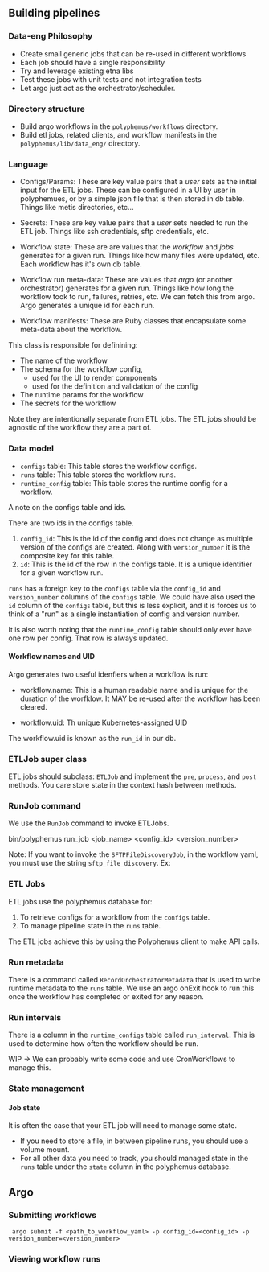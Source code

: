 ## Building pipelines 

### Data-eng Philosophy

- Create small generic jobs that can be re-used in different workflows 
- Each job should have a single responsibility
- Try and leverage existing etna libs
- Test these jobs with unit tests and not integration tests
- Let argo just act as the orchestrator/scheduler. 

### Directory structure 

- Build argo workflows in the `polyphemus/workflows` directory.
- Build etl jobs, related clients, and workflow manifests in the `polyphemus/lib/data_eng/` directory.

### Language 

- Configs/Params: These are key value pairs that a *user* sets as the initial input for the ETL jobs. These can be configured in a UI by user in polyphemues, or by a simple json file that is then stored in db table. Things like metis directories, etc...

- Secrets: These are key value pairs that a *user* sets needed to run the ETL job. Things like ssh credentials, sftp credentials, etc.

- Workflow state: These are are values that the *workflow* and *jobs* generates for a given run. Things like how many files were updated, etc. Each workflow has it's own db table.

- Workflow run meta-data: These are values that *argo* (or another orchestrator) generates for a given run. Things like how long the workflow took to run, failures, retries, etc. We can fetch this from argo. Argo generates a unique id for each run. 

- Workflow manifests: These are Ruby classes that encapsulate some meta-data about the workflow.

This class is responsible for definining:

- The name of the workflow
- The schema for the workflow config,
    - used for the UI to render components 
    - used for the definition and validation of the config
- The runtime params for the workflow
- The secrets for the workflow

Note they are intentionally separate from ETL jobs. The ETL jobs should be agnostic of the workflow they are a part of.

### Data model

- `configs` table: This table stores the workflow configs.
- `runs` table: This table stores the workflow runs. 
- `runtime_config` table: This table stores the runtime config for a workflow.

A note on the configs table and ids.

There are two ids in the configs table.

1. `config_id`: This is the id of the config and does not change as multiple version of the configs are created.  Along with `version_number` it is the composite key for this table. 
2. `id`: This is the id of the row in the configs table. It is a unique identifier for a given workflow run.

`runs` has a foreign key to the `configs` table via the `config_id` and `version_number` columns of the `configs` table. We could have also used the `id` column of the `configs` table, but this is less explicit, and it is forces us to think of a "run" as a single instantiation of config and version number.

It is also worth noting that the `runtime_config` table should only ever have one row per config. That row is always updated.

#### Workflow names and UID

Argo generates two useful idenfiers when a workflow is run:

- workflow.name: This is a human readable name and is unique for the duration of the worfklow. It MAY be re-used after the workflow has been cleared.

- workflow.uid: Th unique Kubernetes-assigned UID

The workflow.uid is known as the `run_id` in our db. 

### ETLJob super class

ETL jobs should subclass: `ETLJob` and implement the `pre`, `process`, and `post` methods.
You care store state in the context hash between methods.

### RunJob command

We use the `RunJob` command to invoke ETLJobs.

bin/polyphemus run_job <workflow> <job_name> <config_id> <version_number>

Note: If you want to invoke the `SFTPFileDiscoveryJob`, in the workflow yaml, you must use the string `sftp_file_discovery`.
Ex: 


### ETL Jobs

ETL jobs use the polyphemus database for:

1. To retrieve configs for a workflow from the `configs` table.
2. To manage pipeline state in the `runs` table.

The ETL jobs achieve this by using the Polyphemus client to make API calls.

### Run metadata

There is a command called `RecordOrchestratorMetadata` that is used to write runtime metadata to the `runs` table.
We use an argo onExit hook to run this once the workflow has completed or exited for any reason.

### Run intervals

There is a column in the `runtime_configs` table called `run_interval`. This is used to determine how often the workflow should be run.

WIP -> We can probably write some code and use CronWorkflows to manage this.

### State management

#### Job state

It is often the case that your ETL job will need to manage some state. 
- If you need to store a file, in between pipeline runs, you should use a volume mount.
- For all other data you need to track, you should managed state in the `runs` table under the `state` column in the polyphemus database.

## Argo

### Submitting workflows

``` argo submit -f <path_to_workflow_yaml> -p config_id=<config_id> -p version_number=<version_number>```

### Viewing workflow runs

